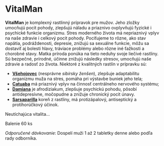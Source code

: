 VitalMan
=========

**VitalMan** je komplexný rastlinný prípravok pre mužov. Jeho zložky umocňujú pocit pohody, zlepšujú náladu a priaznivo ovplyvňujú fyzické i psychické funkcie organizmu. Stres moderného života má nepriaznivý vplyv na naše zdravie i celkový pocit pohody. Pociťujeme to rôzne, ako stav napätia, podráždenosti, depresie, znižujú sa sexuálne funkcie, môžu sa dostaviť aj bolesti hlavy, tráviace problémy alebo rôzne iné ťažkosti a chorobné stavy.
Matka príroda ponúka na tieto neduhy svoje liečivé rastliny. Sú bezpečné,
prírodné, účinne znižujú následky stresov, umocňujú naše zdravie a radosť zo
života. Niektoré z kvalitných rastlín v prípravku sú:

* **[Všehojovec](/sip/byliky/vsehojovec-stetinaty)** (nesprávne *sibírsky ženšen*), zlepšuje adaptabilitu organizmu muža na stres, pomáha pri výstavbe buniek jeho tela;
* **[Catuaba](/sip/byliky/catuaba)** má priaznivý vplyv na činnosť centrálneho nervového systému;
* **[Damiana](/sip/byliky/damiana)** je afrodiziakum, zlepšuje psychickú pohodu, pôsobí antidepresívne, močopudne a znižuje chronický pocit únavy.
* **[Sarsaparilla](/sip/byliky/smilax-lekarsky)** koreň z rastliny, má protizápalový, antiseptický a protihorúčkový účinok.

Neutíchajúca vitalita…

Balenie 60 ks

*Odporučené dávkovanie*: Dospelí muži 1 až 2 tabletky denne alebo podľa rady
odborníka.
